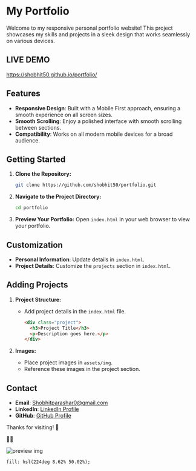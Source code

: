 # My Portfolio

Welcome to my responsive personal portfolio website! This project showcases my skills and projects in a sleek design that works seamlessly on various devices.

## LIVE DEMO 
   https://shobhit50.github.io/portfolio/

## Features

- **Responsive Design**: Built with a Mobile First approach, ensuring a smooth experience on all screen sizes.
- **Smooth Scrolling**: Enjoy a polished interface with smooth scrolling between sections.
- **Compatibility**: Works on all modern mobile devices for a broad audience.

## Getting Started

1. **Clone the Repository:**
   ```bash
   git clone https://github.com/shobhit50/portfolio.git
   ```

2. **Navigate to the Project Directory:**
   ```bash
   cd portfolio
   ```

3. **Preview Your Portfolio:**
   Open `index.html` in your web browser to view your portfolio.

## Customization

- **Personal Information**: Update details in `index.html`.
- **Project Details**: Customize the `projects` section in `index.html`.

## Adding Projects

1. **Project Structure:**
   - Add project details in the `index.html` file.

     ```html
     <div class="project">
       <h3>Project Title</h3>
       <p>Description goes here.</p>
     </div>
     ```

2. **Images:**
   - Place project images in `assets/img`.
   - Reference these images in the project section.

## Contact

- **Email**: Shobhitparashar0@gmail.com
- **LinkedIn**: [LinkedIn Profile](https://www.linkedin.com/in/shobhit-parashar/)
- **GitHub**: [GitHub Profile](https://github.com/shobhit50)

Thanks for visiting! 🚀

💙💙 

![preview img](/Work-4.jpg)




    fill: hsl(224deg 8.62% 50.02%);
